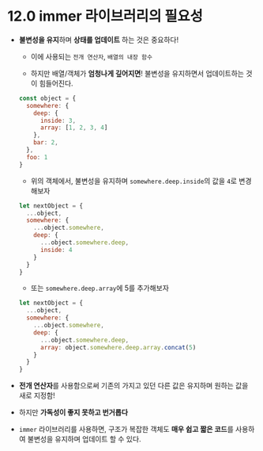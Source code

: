 # 12.0 immer 라이브러리의 필요성

- **불변성을 유지**하며 **상태를 업데이트** 하는 것은 중요하다!

  - 이에 사용되는 `전개 연산자`, `배열의 내장 함수` 

  - 하지만 배열/객체가 **엄청나게 깊어지면**! 불변성을 유지하면서 업데이트하는 것이 힘들어진다.

  ```javascript
  const object = {
    somewhere: {
      deep: {
        inside: 3,
        array: [1, 2, 3, 4]
      },
      bar: 2,
    },
    foo: 1
  }
  ```
  
  - 위의 객체에서, 불변성을 유지하며 `somewhere.deep.inside`의 값을 `4`로 변경해보자
  ```javascript
  let nextObject = {
    ...object,
    somewhere: {
      ...object.somewhere,
      deep: {
        ...object.somewhere.deep,
        inside: 4
      } 
    }
  }
  ```
  
  - 또는 `somewhere.deep.array`에 5를 추가해보자
  ```javascript
  let nextObject = {
    ...object,
    somewhere: {
      ...object.somewhere,
      deep: {
        ...object.somewhere.deep,
        array: object.somewhere.deep.array.concat(5)
      }
    }
  }
  ```
  
- **전개 연산자**를 사용함으로써 기존의 가지고 있던 다른 값은 유지하며 원하는 값을 새로 지정함!

- 하지만 **가독성이 좋지 못하고 번거롭다**

- `immer` 라이브러리를 사용하면, 구조가 복잡한 객체도 **매우 쉽고 짧은 코드**를 사용하여 불변성을 유지하며 업데이트 할 수 있다.